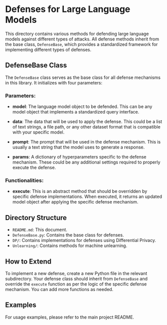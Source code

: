 # Defenses for Large Language Models

This directory contains various methods for defending large language models against different types of attacks. All defense methods inherit from the base class, `DefenseBase`, which provides a standardized framework for implementing different types of defenses.

## DefenseBase Class

The `DefenseBase` class serves as the base class for all defense mechanisms in this library. It initializes with four parameters:

### Parameters:

- **model**: The language model object to be defended. This can be any model object that implements a standardized query interface.

- **data**: The data that will be used to apply the defense. This could be a list of text strings, a file path, or any other dataset format that is compatible with your specific model.

- **prompt**: The prompt that will be used in the defense mechanism. This is usually a text string that the model uses to generate a response.

- **params**: A dictionary of hyperparameters specific to the defense mechanism. These could be any additional settings required to properly execute the defense.

### Functionalities:

- **execute**: This is an abstract method that should be overridden by specific defense implementations. When executed, it returns an updated model object after applying the specific defense mechanism.

## Directory Structure

- `README.md`: This document.
- `DefenseBase.py`: Contains the base class for defenses.
- `DP/`: Contains implementations for defenses using Differential Privacy.
- `Unlearning/`: Contains methods for machine unlearning.

## How to Extend

To implement a new defense, create a new Python file in the relevant subdirectory. Your defense class should inherit from `DefenseBase` and override the `execute` function as per the logic of the specific defense mechanism. You can add more functions as needed.

## Examples

For usage examples, please refer to the main project README.

